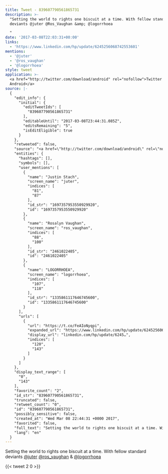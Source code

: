 ```yaml
---
title: Tweet - 839607790561865731
description: >-
  "Setting the world to rights one biscuit at a time. With fellow standard
  deviants @juter @Ros_Vaughan &amp; @logorrhoea 

  "
date: '2017-03-08T22:03:31+00:00'
links:
  - 'https://www.linkedin.com/hp/update/6245256068742553601'
mentions:
  - '@juter'
  - '@ros_vaughan'
  - '@logorrhoea'
style: tweet
application: >-
  <a href="http://twitter.com/download/android" rel="nofollow">Twitter for
  Android</a>
source: |-
  {
    "edit_info": {
      "initial": {
        "editTweetIds": [
          "839607790561865731"
        ],
        "editableUntil": "2017-03-08T23:44:31.085Z",
        "editsRemaining": "5",
        "isEditEligible": true
      }
    },
    "retweeted": false,
    "source": "<a href=\"http://twitter.com/download/android\" rel=\"nofollow\">Twitter for Android</a>",
    "entities": {
      "hashtags": [],
      "symbols": [],
      "user_mentions": [
        {
          "name": "Justin Stach",
          "screen_name": "juter",
          "indices": [
            "81",
            "87"
          ],
          "id_str": "1697357953550929920",
          "id": "1697357953550929920"
        },
        {
          "name": "Rosalyn Vaughan",
          "screen_name": "ros_vaughan",
          "indices": [
            "88",
            "100"
          ],
          "id_str": "2461022405",
          "id": "2461022405"
        },
        {
          "name": "LOGORRHOEA",
          "screen_name": "logorrhoea",
          "indices": [
            "107",
            "118"
          ],
          "id_str": "1335861117646745600",
          "id": "1335861117646745600"
        }
      ],
      "urls": [
        {
          "url": "https://t.co/FeAIoNyqpi",
          "expanded_url": "https://www.linkedin.com/hp/update/6245256068742553601",
          "display_url": "linkedin.com/hp/update/6245…",
          "indices": [
            "120",
            "143"
          ]
        }
      ]
    },
    "display_text_range": [
      "0",
      "143"
    ],
    "favorite_count": "2",
    "id_str": "839607790561865731",
    "truncated": false,
    "retweet_count": "0",
    "id": "839607790561865731",
    "possibly_sensitive": false,
    "created_at": "Wed Mar 08 22:44:31 +0000 2017",
    "favorited": false,
    "full_text": "Setting the world to rights one biscuit at a time. With fellow standard deviants @juter @Ros_Vaughan &amp; @logorrhoea \nhttps://t.co/FeAIoNyqpi",
    "lang": "en"
  }
---
```

Setting the world to rights one biscuit at a time. With fellow standard deviants [@juter](https://twitter.com/@juter) [@ros_vaughan](https://twitter.com/@ros_vaughan) &amp; [@logorrhoea](https://twitter.com/@logorrhoea) 

    
{{< tweet 2 0 >}}
    
